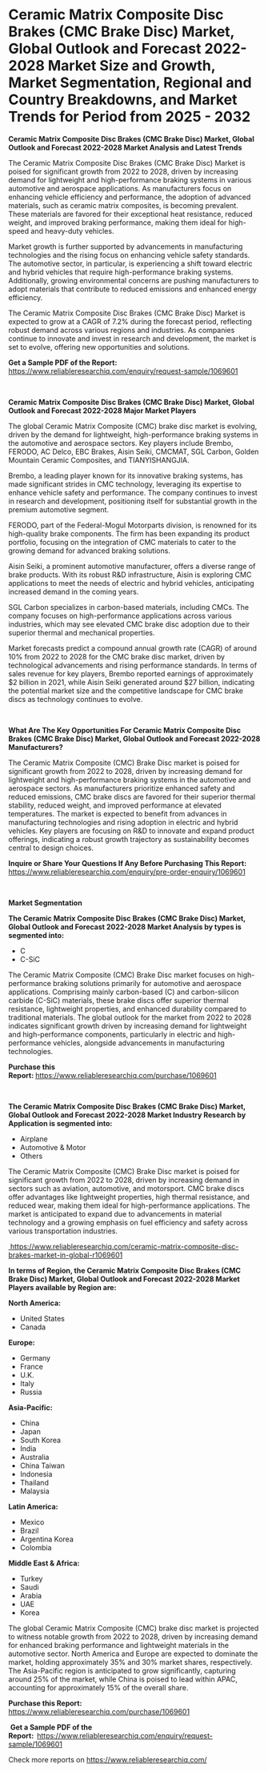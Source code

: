 <p><h1>Ceramic Matrix Composite Disc Brakes (CMC Brake Disc) Market, Global Outlook and Forecast 2022-2028 Market Size and Growth, Market Segmentation, Regional and Country Breakdowns, and Market Trends for Period from 2025 -  2032</h1></p><p><strong>Ceramic Matrix Composite Disc Brakes (CMC Brake Disc) Market, Global Outlook and Forecast 2022-2028 Market Analysis and Latest Trends</strong></p>
<p><p>The Ceramic Matrix Composite Disc Brakes (CMC Brake Disc) Market is poised for significant growth from 2022 to 2028, driven by increasing demand for lightweight and high-performance braking systems in various automotive and aerospace applications. As manufacturers focus on enhancing vehicle efficiency and performance, the adoption of advanced materials, such as ceramic matrix composites, is becoming prevalent. These materials are favored for their exceptional heat resistance, reduced weight, and improved braking performance, making them ideal for high-speed and heavy-duty vehicles.</p><p>Market growth is further supported by advancements in manufacturing technologies and the rising focus on enhancing vehicle safety standards. The automotive sector, in particular, is experiencing a shift toward electric and hybrid vehicles that require high-performance braking systems. Additionally, growing environmental concerns are pushing manufacturers to adopt materials that contribute to reduced emissions and enhanced energy efficiency.</p><p>The Ceramic Matrix Composite Disc Brakes (CMC Brake Disc) Market is expected to grow at a CAGR of 7.2% during the forecast period, reflecting robust demand across various regions and industries. As companies continue to innovate and invest in research and development, the market is set to evolve, offering new opportunities and solutions.</p></p>
<p><strong>Get a Sample PDF of the Report:&nbsp;</strong> <a href="https://www.reliableresearchiq.com/enquiry/request-sample/1069601?utm_campaign=3027&utm_medium=2&utm_source=Github&utm_content=ia&utm_term=21032025&utm_id=ceramic-matrix-composite-disc-brakes-cmc-brake-disc-market-global-outlook-and-forecast-2022-2028">https://www.reliableresearchiq.com/enquiry/request-sample/1069601</a></p>
<p>&nbsp;</p>
<p><strong>Ceramic Matrix Composite Disc Brakes (CMC Brake Disc) Market, Global Outlook and Forecast 2022-2028 Major Market Players</strong></p>
<p><p>The global Ceramic Matrix Composite (CMC) brake disc market is evolving, driven by the demand for lightweight, high-performance braking systems in the automotive and aerospace sectors. Key players include Brembo, FERODO, AC Delco, EBC Brakes, Aisin Seiki, CMCMAT, SGL Carbon, Golden Mountain Ceramic Composites, and TIANYISHANGJIA.</p><p>Brembo, a leading player known for its innovative braking systems, has made significant strides in CMC technology, leveraging its expertise to enhance vehicle safety and performance. The company continues to invest in research and development, positioning itself for substantial growth in the premium automotive segment.</p><p>FERODO, part of the Federal-Mogul Motorparts division, is renowned for its high-quality brake components. The firm has been expanding its product portfolio, focusing on the integration of CMC materials to cater to the growing demand for advanced braking solutions.</p><p>Aisin Seiki, a prominent automotive manufacturer, offers a diverse range of brake products. With its robust R&D infrastructure, Aisin is exploring CMC applications to meet the needs of electric and hybrid vehicles, anticipating increased demand in the coming years.</p><p>SGL Carbon specializes in carbon-based materials, including CMCs. The company focuses on high-performance applications across various industries, which may see elevated CMC brake disc adoption due to their superior thermal and mechanical properties.</p><p>Market forecasts predict a compound annual growth rate (CAGR) of around 10% from 2022 to 2028 for the CMC brake disc market, driven by technological advancements and rising performance standards. In terms of sales revenue for key players, Brembo reported earnings of approximately $2 billion in 2021, while Aisin Seiki generated around $27 billion, indicating the potential market size and the competitive landscape for CMC brake discs as technology continues to evolve.</p></p>
<p>&nbsp;</p>
<p><strong>What Are The Key Opportunities For Ceramic Matrix Composite Disc Brakes (CMC Brake Disc) Market, Global Outlook and Forecast 2022-2028 Manufacturers?</strong></p>
<p><p>The Ceramic Matrix Composite (CMC) Brake Disc market is poised for significant growth from 2022 to 2028, driven by increasing demand for lightweight and high-performance braking systems in the automotive and aerospace sectors. As manufacturers prioritize enhanced safety and reduced emissions, CMC brake discs are favored for their superior thermal stability, reduced weight, and improved performance at elevated temperatures. The market is expected to benefit from advances in manufacturing technologies and rising adoption in electric and hybrid vehicles. Key players are focusing on R&D to innovate and expand product offerings, indicating a robust growth trajectory as sustainability becomes central to design choices.</p></p>
<p><strong>Inquire or Share Your Questions If Any Before Purchasing This Report:</strong> <a href="https://www.reliableresearchiq.com/enquiry/pre-order-enquiry/1069601?utm_campaign=3027&utm_medium=2&utm_source=Github&utm_content=ia&utm_term=21032025&utm_id=ceramic-matrix-composite-disc-brakes-cmc-brake-disc-market-global-outlook-and-forecast-2022-2028">https://www.reliableresearchiq.com/enquiry/pre-order-enquiry/1069601</a></p>
<p>&nbsp;</p>
<p><strong>Market Segmentation</strong></p>
<p><strong>The Ceramic Matrix Composite Disc Brakes (CMC Brake Disc) Market, Global Outlook and Forecast 2022-2028 Market Analysis by types is segmented into:</strong></p>
<p><ul><li>C</li><li>C-SiC</li></ul></p>
<p><p>The Ceramic Matrix Composite (CMC) Brake Disc market focuses on high-performance braking solutions primarily for automotive and aerospace applications. Comprising mainly carbon-based (C) and carbon-silicon carbide (C-SiC) materials, these brake discs offer superior thermal resistance, lightweight properties, and enhanced durability compared to traditional materials. The global outlook for the market from 2022 to 2028 indicates significant growth driven by increasing demand for lightweight and high-performance components, particularly in electric and high-performance vehicles, alongside advancements in manufacturing technologies.</p></p>
<p><strong>Purchase this Report:&nbsp;</strong><a href="https://www.reliableresearchiq.com/purchase/1069601?utm_campaign=3027&utm_medium=2&utm_source=Github&utm_content=ia&utm_term=21032025&utm_id=ceramic-matrix-composite-disc-brakes-cmc-brake-disc-market-global-outlook-and-forecast-2022-2028">https://www.reliableresearchiq.com/purchase/1069601</a></p>
<p>&nbsp;</p>
<p><strong>The Ceramic Matrix Composite Disc Brakes (CMC Brake Disc) Market, Global Outlook and Forecast 2022-2028 Market Industry Research by Application is segmented into:</strong></p>
<p><ul><li>Airplane</li><li>Automotive & Motor</li><li>Others</li></ul></p>
<p><p>The Ceramic Matrix Composite (CMC) Brake Disc market is poised for significant growth from 2022 to 2028, driven by increasing demand in sectors such as aviation, automotive, and motorsport. CMC brake discs offer advantages like lightweight properties, high thermal resistance, and reduced wear, making them ideal for high-performance applications. The market is anticipated to expand due to advancements in material technology and a growing emphasis on fuel efficiency and safety across various transportation industries.</p></p>
<p><a href="https://www.reliableresearchiq.com/ceramic-matrix-composite-disc-brakes-market-in-global-r1069601?utm_campaign=3027&utm_medium=2&utm_source=Github&utm_content=ia&utm_term=21032025&utm_id=ceramic-matrix-composite-disc-brakes-cmc-brake-disc-market-global-outlook-and-forecast-2022-2028">&nbsp;https://www.reliableresearchiq.com/ceramic-matrix-composite-disc-brakes-market-in-global-r1069601</a></p>
<p><strong>In terms of Region, the Ceramic Matrix Composite Disc Brakes (CMC Brake Disc) Market, Global Outlook and Forecast 2022-2028 Market Players available by Region are:</strong></p>
<p>
    <p> <strong> North America: </strong>
        <ul>
            <li>United States</li>
            <li>Canada</li>
        </ul>
        </p> 
    <p> <strong> Europe: </strong>
        <ul>
            <li>Germany</li>
            <li>France</li>
            <li>U.K.</li>
            <li>Italy</li>
            <li>Russia</li>
        </ul>
        </p> 
    <p> <strong> Asia-Pacific: </strong>
        <ul>
            <li>China</li>
            <li>Japan</li>
            <li>South Korea</li>
            <li>India</li>
            <li>Australia</li>
            <li>China Taiwan</li>
            <li>Indonesia</li>
            <li>Thailand</li>
            <li>Malaysia</li>
        </ul>
        </p> 
    <p> <strong> Latin America: </strong>
        <ul>
            <li>Mexico</li>
            <li>Brazil</li>
            <li>Argentina Korea</li>
            <li>Colombia</li>
        </ul>
        </p> 
    <p> <strong> Middle East & Africa: </strong>
        <ul>
            <li>Turkey</li>
            <li>Saudi</li>
            <li>Arabia</li>
            <li>UAE</li>
            <li>Korea</li>
        </ul>
    </p>
    </p>
<p><p>The global Ceramic Matrix Composite (CMC) brake disc market is projected to witness notable growth from 2022 to 2028, driven by increasing demand for enhanced braking performance and lightweight materials in the automotive sector. North America and Europe are expected to dominate the market, holding approximately 35% and 30% market shares, respectively. The Asia-Pacific region is anticipated to grow significantly, capturing around 25% of the market, while China is poised to lead within APAC, accounting for approximately 15% of the overall share.</p></p>
<p><strong>Purchase this Report: </strong><a href="https://www.reliableresearchiq.com/purchase/1069601?utm_campaign=3027&utm_medium=2&utm_source=Github&utm_content=ia&utm_term=21032025&utm_id=ceramic-matrix-composite-disc-brakes-cmc-brake-disc-market-global-outlook-and-forecast-2022-2028">https://www.reliableresearchiq.com/purchase/1069601</a></p>
<p>&nbsp;<strong>Get a Sample PDF of the Report:&nbsp;&nbsp;</strong><a href="https://www.reliableresearchiq.com/enquiry/request-sample/1069601?utm_campaign=3027&utm_medium=2&utm_source=Github&utm_content=ia&utm_term=21032025&utm_id=ceramic-matrix-composite-disc-brakes-cmc-brake-disc-market-global-outlook-and-forecast-2022-2028">https://www.reliableresearchiq.com/enquiry/request-sample/1069601</a></p>
<p><strong></strong></p>
<p>Check more reports on <a href="https://www.reliableresearchiq.com/?utm_campaign=3027&utm_medium=2&utm_source=Github&utm_content=ia&utm_term=21032025&utm_id=ceramic-matrix-composite-disc-brakes-cmc-brake-disc-market-global-outlook-and-forecast-2022-2028">https://www.reliableresearchiq.com/</a></p>